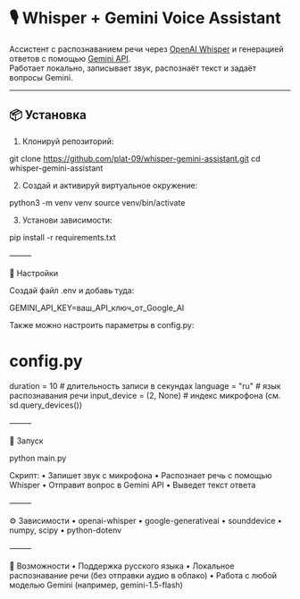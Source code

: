 # 🎙️ Whisper + Gemini Voice Assistant

Ассистент с распознаванием речи через [OpenAI Whisper](https://github.com/openai/whisper) и генерацией ответов с помощью [Gemini API](https://ai.google.dev/).  
Работает локально, записывает звук, распознаёт текст и задаёт вопросы Gemini.

---

## 📦 Установка

1. Клонируй репозиторий:


git clone https://github.com/plat-09/whisper-gemini-assistant.git
cd whisper-gemini-assistant

2.	Создай и активируй виртуальное окружение:

python3 -m venv venv
source venv/bin/activate

3.	Установи зависимости:

pip install -r requirements.txt


⸻

🔐 Настройки

Создай файл .env и добавь туда:

GEMINI_API_KEY=ваш_API_ключ_от_Google_AI

Также можно настроить параметры в config.py:

# config.py
duration = 10              # длительность записи в секундах
language = "ru"            # язык распознавания речи
input_device = (2, None)   # индекс микрофона (см. sd.query_devices())


⸻

🚀 Запуск

python main.py

Скрипт:
	•	Запишет звук с микрофона
	•	Распознает речь с помощью Whisper
	•	Отправит вопрос в Gemini API
	•	Выведет текст ответа

⸻

⚙️ Зависимости
	•	openai-whisper
	•	google-generativeai
	•	sounddevice
	•	numpy, scipy
	•	python-dotenv

⸻

📌 Возможности
	•	Поддержка русского языка
	•	Локальное распознавание речи (без отправки аудио в облако)
	•	Работа с любой моделью Gemini (например, gemini-1.5-flash)
